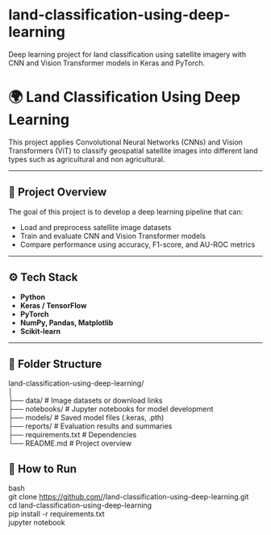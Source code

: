 # land-classification-using-deep-learning
Deep learning project for land classification using satellite imagery with CNN and Vision Transformer models in Keras and PyTorch.


# 🌍 Land Classification Using Deep Learning

This project applies Convolutional Neural Networks (CNNs) and Vision Transformers (ViT) to classify geospatial satellite images into different land types such as agricultural and non agricultural.

---

## 🧠 Project Overview

The goal of this project is to develop a deep learning pipeline that can:
- Load and preprocess satellite image datasets
- Train and evaluate CNN and Vision Transformer models
- Compare performance using accuracy, F1-score, and AU-ROC metrics

---

## ⚙️ Tech Stack

- **Python**
- **Keras / TensorFlow**
- **PyTorch**
- **NumPy, Pandas, Matplotlib**
- **Scikit-learn**

---

## 📂 Folder Structure

land-classification-using-deep-learning/  
│  
├── data/ # Image datasets or download links    
├── notebooks/ # Jupyter notebooks for model development    
├── models/ # Saved model files (.keras, .pth)    
├── reports/ # Evaluation results and summaries    
├── requirements.txt # Dependencies    
└── README.md # Project overview    

## 🚀 How to Run

bash     
git clone https://github.com/<your-username>/land-classification-using-deep-learning.git   
cd land-classification-using-deep-learning   
pip install -r requirements.txt   
jupyter notebook    